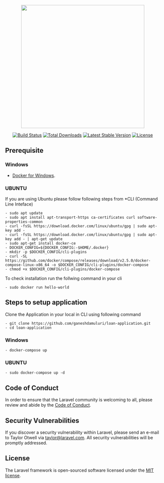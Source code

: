 <p align="center"><a href="https://laravel.com" target="_blank"><img src="https://raw.githubusercontent.com/laravel/art/master/logo-lockup/5%20SVG/2%20CMYK/1%20Full%20Color/laravel-logolockup-cmyk-red.svg" width="400"></a></p>

<p align="center">
<a href="https://travis-ci.org/laravel/framework"><img src="https://travis-ci.org/laravel/framework.svg" alt="Build Status"></a>
<a href="https://packagist.org/packages/laravel/framework"><img src="https://img.shields.io/packagist/dt/laravel/framework" alt="Total Downloads"></a>
<a href="https://packagist.org/packages/laravel/framework"><img src="https://img.shields.io/packagist/v/laravel/framework" alt="Latest Stable Version"></a>
<a href="https://packagist.org/packages/laravel/framework"><img src="https://img.shields.io/packagist/l/laravel/framework" alt="License"></a>
</p>

## Prerequisite

### Windows

- [Docker for Windows](https://docs.docker.com/desktop/install/windows-install).

### UBUNTU

If you are using Ubuntu please follow following steps from *CLI (Command Line Inteface)

```
- sudo apt update
- sudo apt install apt-transport-https ca-certificates curl software-properties-common
- curl -fsSL https://download.docker.com/linux/ubuntu/gpg | sudo apt-key add -
- curl -fsSL https://download.docker.com/linux/ubuntu/gpg | sudo apt-key add - | apt-get update
- sudo apt-get install docker-ce
- DOCKER_CONFIG=${DOCKER_CONFIG:-$HOME/.docker}
- mkdir -p $DOCKER_CONFIG/cli-plugins
- curl -SL https://github.com/docker/compose/releases/download/v2.5.0/docker-compose-linux-x86_64 -o $DOCKER_CONFIG/cli-plugins/docker-compose
- chmod +x $DOCKER_CONFIG/cli-plugins/docker-compose
```
To check installation run the follwing command in your cli

```
- sudo docker run hello-world
```

## Steps to setup application

Clone the Application in your local in CLI using following command 

```
- git clone https://github.com/ganeshdamuluri/loan-application.git
- cd loan-application
```

### Windows

```
- docker-compose up
```

### UBUNTU

```
- sudo docker-compose up -d
```

## Code of Conduct

In order to ensure that the Laravel community is welcoming to all, please review and abide by the [Code of Conduct](https://laravel.com/docs/contributions#code-of-conduct).

## Security Vulnerabilities

If you discover a security vulnerability within Laravel, please send an e-mail to Taylor Otwell via [taylor@laravel.com](mailto:taylor@laravel.com). All security vulnerabilities will be promptly addressed.

## License

The Laravel framework is open-sourced software licensed under the [MIT license](https://opensource.org/licenses/MIT).
